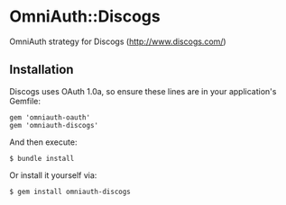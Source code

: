 # OmniAuth::Discogs

OmniAuth strategy for Discogs (http://www.discogs.com/)

## Installation

Discogs uses OAuth 1.0a, so ensure these lines are in your application's Gemfile:

    gem 'omniauth-oauth'
    gem 'omniauth-discogs'

And then execute:

    $ bundle install

Or install it yourself via:

    $ gem install omniauth-discogs

